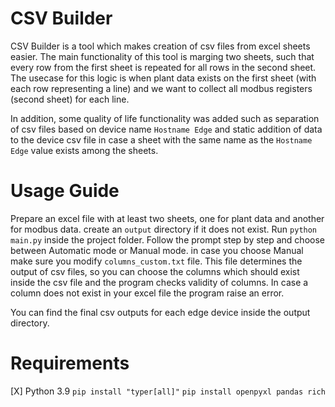 # CSV Builder

CSV Builder is a tool which makes creation of csv files from excel sheets easier. The main functionality of this tool is marging two sheets, such that every row from the first sheet is repeated for all rows in the second sheet. The usecase for this logic is when plant data exists on the first sheet (with each row representing a line) and we want to collect all modbus registers (second sheet) for each line.

In addition, some quality of life functionality was added such as separation of csv files based on device name `Hostname Edge` and static addition of data to the device csv file in case a sheet with the same name as the `Hostname Edge` value exists among the sheets.


# Usage Guide

Prepare an excel file with at least two sheets, one for plant data and another for modbus data.
create an `output` directory if it does not exist.
Run `python main.py` inside the project folder.
Follow the prompt step by step and choose between Automatic mode or Manual mode.
in case you choose Manual make sure you modify `columns_custom.txt` file. This file determines the output of csv files, so you can choose the columns which should exist inside the csv file and the program checks validity of columns. In case a column does not exist in your excel file the program raise an error.

You can find the final csv outputs for each edge device inside the output directory. 

# Requirements
[X] Python 3.9
`pip install "typer[all]"`
`pip install openpyxl pandas rich`